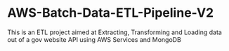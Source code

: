 # AWS-Batch-Data-ETL-Pipeline-V2
This is an ETL project aimed at Extracting, Transforming and Loading data out of a gov website API using AWS Services and MongoDB

